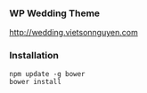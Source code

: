 ### WP Wedding Theme

http://wedding.vietsonnguyen.com

### Installation

    npm update -g bower
    bower install